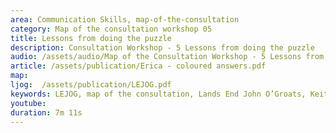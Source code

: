 ```yaml
---
area: Communication Skills, map-of-the-consultation
category: Map of the consultation workshop 05
title: Lessons from doing the puzzle
description: Consultation Workshop - 5 Lessons from doing the puzzle
audio: /assets/audio/Map of the Consultation Workshop - 5 Lessons from doing the puzzle - MQ.mp3
article: /assets/publication/Erica - coloured answers.pdf
map:
ljog:  /assets/publication/LEJOG.pdf
keywords: LEJOG, map of the consultation, Lands End John O’Groats, Keith Birrell
youtube: 
duration: 7m 11s
--- 
```


